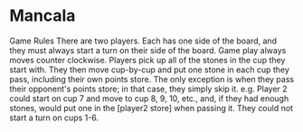 # Mancala

Game Rules
There are two players. Each has one side of the board, and they must always start a turn on their side of the board.
Game play always moves counter clockwise. Players pick up all of the stones in the cup they start with. They then move cup-by-cup and put one stone in each cup they pass, including their own points store. The only exception is when they pass their opponent's points store; in that case, they simply skip it.
e.g. Player 2 could start on cup 7 and move to cup 8, 9, 10, etc., and, if they had enough stones, would put one in the [player2 store] when passing it. They could not start a turn on cups 1-6.
